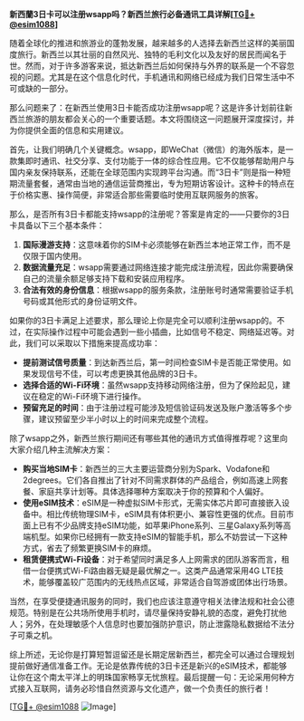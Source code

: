 **新西蘭3日卡可以注册wsapp吗？新西兰旅行必备通讯工具详解[[TG💪+ @esim1088](https://t.me/s/esim1088)]**

随着全球化的推进和旅游业的蓬勃发展，越来越多的人选择去新西兰这样的美丽国度旅行。新西兰以其壮丽的自然风光、独特的毛利文化以及友好的居民而闻名于世。然而，对于许多游客来说，抵达新西兰后如何保持与外界的联系是一个不容忽视的问题。尤其是在这个信息化时代，手机通讯和网络已经成为我们日常生活中不可或缺的一部分。

那么问题来了：在新西兰使用3日卡能否成功注册wsapp呢？这是许多计划前往新西兰旅游的朋友都会关心的一个重要话题。本文将围绕这一问题展开深度探讨，并为你提供全面的信息和实用建议。

首先，让我们明确几个关键概念。wsapp，即WeChat（微信）的海外版本，是一款集即时通讯、社交分享、支付功能于一体的综合性应用。它不仅能够帮助用户与国内亲友保持联系，还能在全球范围内实现跨平台沟通。而“3日卡”则是指一种短期流量套餐，通常由当地的通信运营商推出，专为短期访客设计。这种卡的特点在于价格实惠、操作简便，非常适合那些需要临时使用互联网服务的旅客。

那么，是否所有3日卡都能支持wsapp的注册呢？答案是肯定的——只要你的3日卡具备以下三个基本条件：

1. **国际漫游支持**：这意味着你的SIM卡必须能够在新西兰本地正常工作，而不是仅限于国内使用。
2. **数据流量充足**：wsapp需要通过网络连接才能完成注册流程，因此你需要确保自己的流量余额足够支持下载和安装应用程序。
3. **合法有效的身份信息**：根据wsapp的服务条款，注册账号时通常需要验证手机号码或其他形式的身份证明文件。

如果你的3日卡满足上述要求，那么理论上你是完全可以顺利注册wsapp的。不过，在实际操作过程中可能会遇到一些小插曲，比如信号不稳定、网络延迟等。对此，我们可以采取以下措施来提高成功率：

- **提前测试信号质量**：到达新西兰后，第一时间检查SIM卡是否能正常使用。如果发现信号不佳，可以考虑更换其他品牌的3日卡。
- **选择合适的Wi-Fi环境**：虽然wsapp支持移动网络注册，但为了保险起见，建议在稳定的Wi-Fi环境下进行操作。
- **预留充足的时间**：由于注册过程可能涉及短信验证码发送及账户激活等多个步骤，建议预留至少半小时以上的时间来完成整个流程。

除了wsapp之外，新西兰旅行期间还有哪些其他的通讯方式值得推荐呢？这里向大家介绍几种主流解决方案：

- **购买当地SIM卡**：新西兰的三大主要运营商分别为Spark、Vodafone和2degrees。它们各自推出了针对不同需求群体的产品组合，例如高速上网套餐、家庭共享计划等。具体选择哪种方案取决于你的预算和个人偏好。
- **使用eSIM技术**：eSIM是一种虚拟SIM卡形式，无需实体芯片即可直接嵌入设备中。相比传统物理SIM卡，eSIM具有体积更小、兼容性更强的优点。目前市面上已有不少品牌支持eSIM功能，如苹果iPhone系列、三星Galaxy系列等高端机型。如果你已经拥有一款支持eSIM的智能手机，那么不妨尝试一下这种方式，省去了频繁更换SIM卡的麻烦。
- **租赁便携式Wi-Fi设备**：对于希望同时满足多人上网需求的团队游客而言，租借一台便携式Wi-Fi路由器无疑是最优解之一。这类产品通常采用4G LTE技术，能够覆盖较广范围内的无线热点区域，非常适合自驾游或团体出行场景。

当然，在享受便捷通讯服务的同时，我们也应该注意遵守相关法律法规和社会公德规范。特别是在公共场所使用手机时，请尽量保持安静礼貌的态度，避免打扰他人；另外，在处理敏感个人信息时也要加强防护意识，防止泄露隐私数据给不法分子可乘之机。

综上所述，无论你是打算短暂逗留还是长期定居新西兰，都完全可以通过合理规划提前做好通信准备工作。无论是依靠传统的3日卡还是新兴的eSIM技术，都能够让你在这个南太平洋上的明珠国家畅享无忧旅程。最后提醒一句：无论采用何种方式接入互联网，请务必珍惜自然资源与文化遗产，做一个负责任的旅行者！

[[TG💪+ @esim1088](https://t.me/s/esim1088) ![Image](https://i.postimg.cc/4NQfJmqS/Snipaste-2025-05-13-00-14-12.png)]